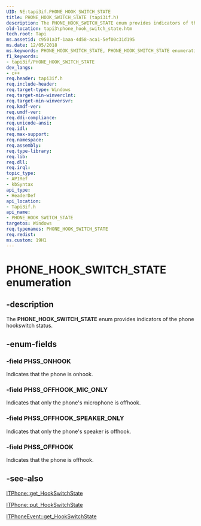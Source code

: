 ```yaml
---
UID: NE:tapi3if.PHONE_HOOK_SWITCH_STATE
title: PHONE_HOOK_SWITCH_STATE (tapi3if.h)
description: The PHONE_HOOK_SWITCH_STATE enum provides indicators of the phone hookswitch status.
old-location: tapi3\phone_hook_switch_state.htm
tech.root: Tapi
ms.assetid: c9501a3f-1aaa-4d58-aca1-5ef00c31d195
ms.date: 12/05/2018
ms.keywords: PHONE_HOOK_SWITCH_STATE, PHONE_HOOK_SWITCH_STATE enumeration [TAPI 2.2], PHSS_OFFHOOK, PHSS_OFFHOOK_MIC_ONLY, PHSS_OFFHOOK_SPEAKER_ONLY, PHSS_ONHOOK, _tapi3_phone_hook_switch_state, tapi3.phone_hook_switch_state, tapi3if/PHONE_HOOK_SWITCH_STATE, tapi3if/PHSS_OFFHOOK, tapi3if/PHSS_OFFHOOK_MIC_ONLY, tapi3if/PHSS_OFFHOOK_SPEAKER_ONLY, tapi3if/PHSS_ONHOOK
f1_keywords:
- tapi3if/PHONE_HOOK_SWITCH_STATE
dev_langs:
- c++
req.header: tapi3if.h
req.include-header: 
req.target-type: Windows
req.target-min-winverclnt: 
req.target-min-winversvr: 
req.kmdf-ver: 
req.umdf-ver: 
req.ddi-compliance: 
req.unicode-ansi: 
req.idl: 
req.max-support: 
req.namespace: 
req.assembly: 
req.type-library: 
req.lib: 
req.dll: 
req.irql: 
topic_type:
- APIRef
- kbSyntax
api_type:
- HeaderDef
api_location:
- Tapi3if.h
api_name:
- PHONE_HOOK_SWITCH_STATE
targetos: Windows
req.typenames: PHONE_HOOK_SWITCH_STATE
req.redist: 
ms.custom: 19H1
---
```


# PHONE_HOOK_SWITCH_STATE enumeration


## -description


The 
<b>PHONE_HOOK_SWITCH_STATE</b> enum provides indicators of the phone hookswitch status.


## -enum-fields




### -field PHSS_ONHOOK

Indicates that the phone is onhook.


### -field PHSS_OFFHOOK_MIC_ONLY

Indicates that only the phone's microphone is offhook.


### -field PHSS_OFFHOOK_SPEAKER_ONLY

Indicates that only the phone's speaker is offhook.


### -field PHSS_OFFHOOK

Indicates that the phone is offhook.


## -see-also




<a href="https://docs.microsoft.com/windows/desktop/api/tapi3if/nf-tapi3if-itphone-get_hookswitchstate">ITPhone::get_HookSwitchState</a>



<a href="https://docs.microsoft.com/windows/desktop/api/tapi3if/nf-tapi3if-itphone-put_hookswitchstate">ITPhone::put_HookSwitchState</a>



<a href="https://docs.microsoft.com/windows/desktop/api/tapi3if/nf-tapi3if-itphoneevent-get_hookswitchstate">ITPhoneEvent::get_HookSwitchState</a>
 

 


